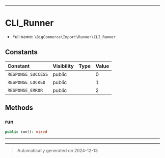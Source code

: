 ***

# CLI_Runner





* Full name: `\BigCommerce\Import\Runner\CLI_Runner`


## Constants

| Constant | Visibility | Type | Value |
|:---------|:-----------|:-----|:------|
|`RESPONSE_SUCCESS`|public| |0|
|`RESPONSE_LOCKED`|public| |1|
|`RESPONSE_ERROR`|public| |2|


## Methods


### run



```php
public run(): mixed
```












***


***
> Automatically generated on 2024-12-13
